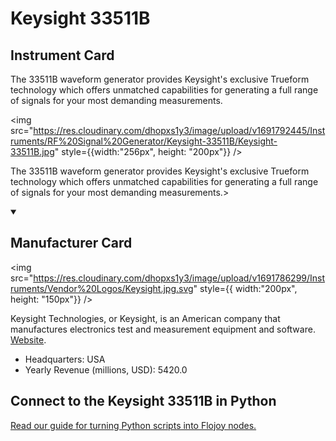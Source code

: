 
# Keysight 33511B

## Instrument Card

<div className="flex">

<div>

The 33511B waveform generator provides Keysight's exclusive Trueform technology which offers unmatched capabilities for generating a full range of signals for your most demanding measurements.

</div>

<img src="https://res.cloudinary.com/dhopxs1y3/image/upload/v1691792445/Instruments/RF%20Signal%20Generator/Keysight-33511B/Keysight-33511B.jpg" style={{width:"256px", height: "200px"}} />

</div>

The 33511B waveform generator provides Keysight's exclusive Trueform technology which offers unmatched capabilities for generating a full range of signals for your most demanding measurements.>

<details open>
<summary><h2>Manufacturer Card</h2></summary>

<img src="https://res.cloudinary.com/dhopxs1y3/image/upload/v1691786299/Instruments/Vendor%20Logos/Keysight.jpg.svg" style={{ width:"200px", height: "150px"}} />

Keysight Technologies, or Keysight, is an American company that manufactures electronics test and measurement equipment and software. <a href="https://www.keysight.com/us/en/home.html">Website</a>.

<ul>
  <li>Headquarters: USA</li>
  <li>Yearly Revenue (millions, USD): 5420.0</li>
</ul>
</details>

## Connect to the Keysight 33511B in Python

[Read our guide for turning Python scripts into Flojoy nodes.](https://docs.flojoy.ai/custom-nodes/creating-custom-node/)


